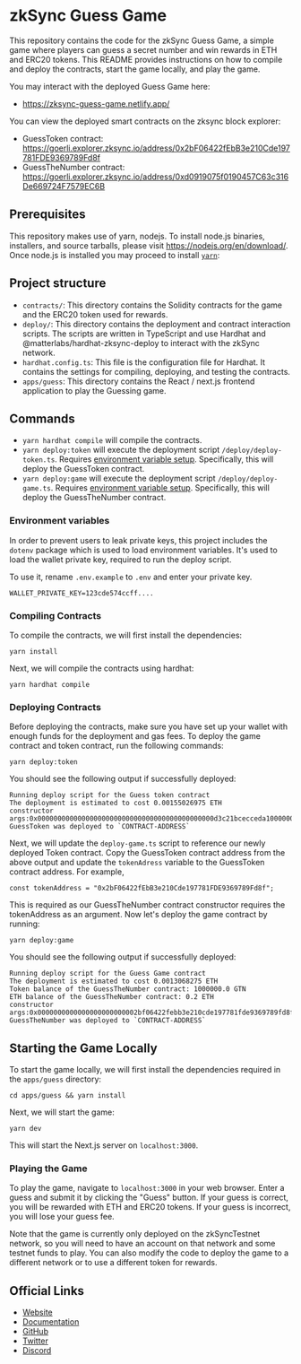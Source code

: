# zkSync Guess Game

This repository contains the code for the zkSync Guess Game, a simple game where players can guess a secret number and win rewards in ETH and ERC20 tokens. This README provides instructions on how to compile and deploy the contracts, start the game locally, and play the game.

You may interact with the deployed Guess Game here:
- https://zksync-guess-game.netlify.app/

You can view the deployed smart contracts on the zksync block explorer:
- GuessToken contract: https://goerli.explorer.zksync.io/address/0x2bF06422fEbB3e210Cde197781FDE9369789Fd8f
- GuessTheNumber contract: https://goerli.explorer.zksync.io/address/0xd0919075f0190457C63c316De669724F7579EC6B

## Prerequisites

This repository makes use of yarn, nodejs. To install node.js binaries, installers, and source tarballs, please visit https://nodejs.org/en/download/. Once node.js is installed you may proceed to install [`yarn`](https://classic.yarnpkg.com/en/docs/install):

## Project structure

- `contracts/`: This directory contains the Solidity contracts for the game and the ERC20 token used for rewards.
- `deploy/`: This directory contains the deployment and contract interaction scripts. The scripts are written in TypeScript and use Hardhat and @matterlabs/hardhat-zksync-deploy to interact with the zkSync network.
- `hardhat.config.ts`: This file is the configuration file for Hardhat. It contains the settings for compiling, deploying, and testing the contracts.
- `apps/guess`: This directory contains the React / next.js frontend application to play the Guessing game.

## Commands

- `yarn hardhat compile` will compile the contracts.
- `yarn deploy:token` will execute the deployment script `/deploy/deploy-token.ts`. Requires [environment variable setup](#environment-variables). Specifically, this will deploy the GuessToken contract.
- `yarn deploy:game` will execute the deployment script `/deploy/deploy-game.ts`. Requires [environment variable setup](#environment-variables). Specifically, this will deploy the GuessTheNumber contract.

### Environment variables

In order to prevent users to leak private keys, this project includes the `dotenv` package which is used to load environment variables. It's used to load the wallet private key, required to run the deploy script.

To use it, rename `.env.example` to `.env` and enter your private key.

```
WALLET_PRIVATE_KEY=123cde574ccff....
```

### Compiling Contracts

To compile the contracts, we will first install the dependencies:

```
yarn install
```

Next, we will compile the contracts using hardhat:


```
yarn hardhat compile
```

### Deploying Contracts

Before deploying the contracts, make sure you have set up your wallet with enough funds for the deployment and gas fees. To deploy the game contract and token contract, run the following commands:

```
yarn deploy:token
```

You should see the following output if successfully deployed:

```
Running deploy script for the Guess token contract
The deployment is estimated to cost 0.00155026975 ETH
constructor args:0x00000000000000000000000000000000000000000000d3c21bcecceda1000000
GuessToken was deployed to `CONTRACT-ADDRESS`
```

Next, we will update the `deploy-game.ts` script to reference our newly deployed Token contract. Copy the GuessToken contract address from the above output and 
update the `tokenAdress` variable to the GuessToken contract address. For example,

```
const tokenAddress = "0x2bF06422fEbB3e210Cde197781FDE9369789Fd8f";
```

This is required as our GuessTheNumber contract constructor requires the tokenAddress as an argument. Now let's deploy the game contract by running:

```
yarn deploy:game
```

You should see the following output if successfully deployed:

```
Running deploy script for the Guess Game contract
The deployment is estimated to cost 0.0013068275 ETH
Token balance of the GuessTheNumber contract: 1000000.0 GTN
ETH balance of the GuessTheNumber contract: 0.2 ETH
constructor args:0x0000000000000000000000002bf06422febb3e210cde197781fde9369789fd8f
GuessTheNumber was deployed to `CONTRACT-ADDRESS`
```

## Starting the Game Locally

To start the game locally, we will first install the dependencies required in the `apps/guess` directory:

```
cd apps/guess && yarn install 
```

Next, we will start the game:

```
yarn dev
```

This will start the Next.js server on `localhost:3000`.

### Playing the Game
To play the game, navigate to `localhost:3000` in your web browser. Enter a guess and submit it by clicking the "Guess" button. If your guess is correct, you will be rewarded with ETH and ERC20 tokens. If your guess is incorrect, you will lose your guess fee.

Note that the game is currently only deployed on the zkSyncTestnet network, so you will need to have an account on that network and some testnet funds to play. You can also modify the code to deploy the game to a different network or to use a different token for rewards.

## Official Links

- [Website](https://zksync.io/)
- [Documentation](https://v2-docs.zksync.io/dev/)
- [GitHub](https://github.com/matter-labs)
- [Twitter](https://twitter.com/zksync)
- [Discord](https://discord.gg/nMaPGrDDwk)
